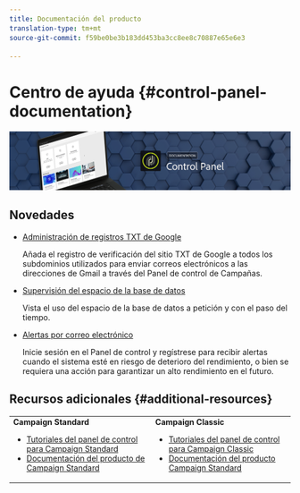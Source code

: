 ```yaml
---
title: Documentación del producto
translation-type: tm+mt
source-git-commit: f59be0be3b183dd453ba3cc8ee8c70887e65e6e3

---
```



# Centro de ayuda {#control-panel-documentation}

![](assets/do-not-localize/banner.png)

## Novedades

* [Administración de registros TXT de Google](subdomains-certificates/using/managing-txt-records.md)

   Añada el registro de verificación del sitio TXT de Google a todos los subdominios utilizados para enviar correos electrónicos a las direcciones de Gmail a través del Panel de control de Campañas.

* [Supervisión del espacio de la base de datos](performance-monitoring/using/database-monitoring.md)

   Vista el uso del espacio de la base de datos a petición y con el paso del tiempo.

* [Alertas por correo electrónico](performance-monitoring/using/email-alerting.md)

   Inicie sesión en el Panel de control y regístrese para recibir alertas cuando el sistema esté en riesgo de deterioro del rendimiento, o bien se requiera una acción para garantizar un alto rendimiento en el futuro.

## Recursos adicionales {#additional-resources}

<table>
    <tr>
        <td><b>Campaign Standard</b><br/>
        <ul>
            <li><a href="https://docs.adobe.com/content/help/en/campaign-learn/campaign-standard-tutorials/administrating/control-panel/control-panel-overview.html">Tutoriales del panel de control para Campaign Standard</a></li>
            <li><a href="https://docs.adobe.com/content/help/en/campaign-standard/using/campaign-standard-home.html">Documentación del producto de Campaign Standard</a></li>
        </ul>
        </td>
        <td><b>Campaign Classic</b><br/>
        <ul>
            <li><a href="https://docs.adobe.com/content/help/en/campaign-learn/campaign-classic-tutorials/administrating/control-panel-acc/control-panel-overview.html">Tutoriales del panel de control para Campaign Classic</a></li>
            <li><a href="https://docs.adobe.com/content/help/en/campaign-classic/using/campaign-classic-home.html">Documentación del producto Campaign Standard</a></li>
        </ul>
        </td>
    </tr>
</table>
